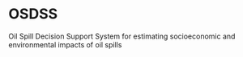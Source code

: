 # OSDSS
Oil Spill Decision Support System for estimating socioeconomic and environmental impacts of oil spills
